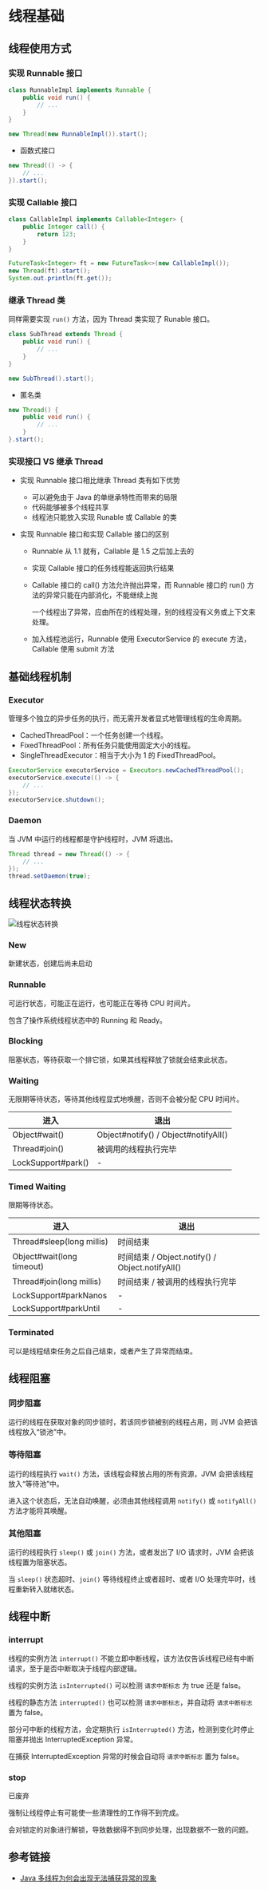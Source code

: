 # 线程基础

## 线程使用方式

### 实现 Runnable 接口

```java
class RunnableImpl implements Runnable {
    public void run() {
        // ...
    }
}
```

```java
new Thread(new RunnableImpl()).start();
```

- 函数式接口

```java
new Thread(() -> {
    // ...
}).start();
```

### 实现 Callable 接口

```java
class CallableImpl implements Callable<Integer> {
    public Integer call() {
        return 123;
    }
}
```

```java
FutureTask<Integer> ft = new FutureTask<>(new CallableImpl());
new Thread(ft).start();
System.out.println(ft.get());
```

### 继承 Thread 类

同样需要实现 `run()` 方法，因为 Thread 类实现了 Runable 接口。

```java
class SubThread extends Thread {
    public void run() {
        // ...
    }
}
```

```java
new SubThread().start();
```

- 匿名类

```java
new Thread() {
    public void run() {
        // ...
    }
}.start();
```

### 实现接口 VS 继承 Thread

- 实现 Runnable 接口相比继承 Thread 类有如下优势
  - 可以避免由于 Java 的单继承特性而带来的局限
  - 代码能够被多个线程共享
  - 线程池只能放入实现 Runable 或 Callable 的类

- 实现 Runnable 接口和实现 Callable 接口的区别
  - Runnable 从 1.1 就有，Callable 是 1.5 之后加上去的
  
  - 实现 Callable 接口的任务线程能返回执行结果
  
  - Callable 接口的 call() 方法允许抛出异常，而 Runnable 接口的 run() 方法的异常只能在内部消化，不能继续上抛
    
    一个线程出了异常，应由所在的线程处理，别的线程没有义务或上下文来处理。
    
  - 加入线程池运行，Runnable 使用 ExecutorService 的 execute 方法，Callable 使用 submit 方法

## 基础线程机制

### Executor

管理多个独立的异步任务的执行，而无需开发者显式地管理线程的生命周期。

- CachedThreadPool：一个任务创建一个线程。
- FixedThreadPool：所有任务只能使用固定大小的线程。
- SingleThreadExecutor：相当于大小为 1 的 FixedThreadPool。

```java
ExecutorService executorService = Executors.newCachedThreadPool();
executorService.execute(() -> {
    // ...
});
executorService.shutdown();
```

### Daemon

当 JVM 中运行的线程都是守护线程时，JVM 将退出。

```java
Thread thread = new Thread(() -> {
    // ...
});
thread.setDaemon(true);
```

## 线程状态转换

![线程状态转换](https://static-wiki.inxiny.cn/Java/Java%20SE/Thread/%E7%BA%BF%E7%A8%8B%E5%9F%BA%E7%A1%80-%E7%BA%BF%E7%A8%8B%E7%8A%B6%E6%80%81%E8%BD%AC%E6%8D%A2.png)

### New

新建状态，创建后尚未启动

### Runnable

可运行状态，可能正在运行，也可能正在等待 CPU 时间片。

包含了操作系统线程状态中的 Running 和 Ready。

### Blocking

阻塞状态，等待获取一个排它锁，如果其线程释放了锁就会结束此状态。

### Waiting

无限期等待状态，等待其他线程显式地唤醒，否则不会被分配 CPU 时间片。

| 进入               | 退出                                 |
| ------------------ | ------------------------------------ |
| Object#wait()      | Object#notify() / Object#notifyAll() |
| Thread#join()      | 被调用的线程执行完毕                 |
| LockSupport#park() | -                                    |

### Timed Waiting

限期等待状态。

| 进入                      | 退出                                            |
| ------------------------- | ----------------------------------------------- |
| Thread#sleep(long millis) | 时间结束                                        |
| Object#wait(long timeout) | 时间结束 / Object.notify() / Object.notifyAll() |
| Thread#join(long millis)  | 时间结束 / 被调用的线程执行完毕                 |
| LockSupport#parkNanos     | -                                               |
| LockSupport#parkUntil     | -                                               |

### Terminated

可以是线程结束任务之后自己结束，或者产生了异常而结束。

## 线程阻塞

### 同步阻塞

运行的线程在获取对象的同步锁时，若该同步锁被别的线程占用，则 JVM 会把该线程放入“锁池”中。

### 等待阻塞

运行的线程执行 `wait()` 方法，该线程会释放占用的所有资源，JVM 会把该线程放入“等待池”中。

进入这个状态后，无法自动唤醒，必须由其他线程调用 `notify()` 或 `notifyAll()` 方法才能将其唤醒。

### 其他阻塞

运行的线程执行 `sleep()` 或 `join()` 方法，或者发出了 I/O 请求时，JVM 会把该线程置为阻塞状态。

当 `sleep()` 状态超时、`join()` 等待线程终止或者超时、或者 I/O 处理完毕时，线程重新转入就绪状态。

## 线程中断

### interrupt

线程的实例方法 `interrupt()` 不能立即中断线程，该方法仅告诉线程已经有中断请求，至于是否中断取决于线程内部逻辑。

线程的实例方法 `isInterrupted()` 可以检测 `请求中断标志` 为 true 还是 false。

线程的静态方法 `interrupted()` 也可以检测 `请求中断标志`，并自动将 `请求中断标志` 置为 false。

部分可中断的线程方法，会定期执行 `isInterrupted()` 方法，检测到变化时停止阻塞并抛出 InterruptedException 异常。

在捕获 InterruptedException 异常的时候会自动将 `请求中断标志` 置为 false。

### stop

已废弃

强制让线程停止有可能使一些清理性的工作得不到完成。

会对锁定的对象进行解锁，导致数据得不到同步处理，出现数据不一致的问题。

## 参考链接

- [Java 多线程为何会出现无法捕获异常的现象](https://www.zhihu.com/question/67790293/answer/262657825)

